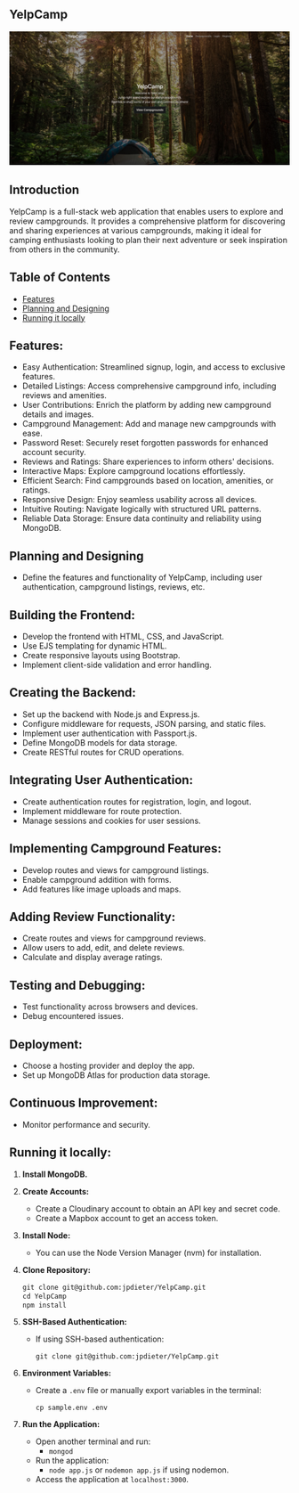 ## YelpCamp

![YelpCamp Image](public/images/YelpCamp.png)

<!-- Live App: https://yelpcamp-s39h.onrender.com/ -->

## Introduction

YelpCamp is a full-stack web application that enables users to explore and review campgrounds. It provides a comprehensive platform for discovering and sharing experiences at various campgrounds, making it ideal for camping enthusiasts looking to plan their next adventure or seek inspiration from others in the community.

## Table of Contents

- [Features](#features)
- [Planning and Designing](#planning-and-designing)
- [Running it locally](#running-it-locally)

## Features:

* Easy Authentication: Streamlined signup, login, and access to exclusive features.
* Detailed Listings: Access comprehensive campground info, including reviews and amenities.
* User Contributions: Enrich the platform by adding new campground details and images.
* Campground Management: Add and manage new campgrounds with ease.
* Password Reset: Securely reset forgotten passwords for enhanced account security.
* Reviews and Ratings: Share experiences to inform others' decisions.
* Interactive Maps: Explore campground locations effortlessly.
* Efficient Search: Find campgrounds based on location, amenities, or ratings.
* Responsive Design: Enjoy seamless usability across all devices.
* Intuitive Routing: Navigate logically with structured URL patterns.
* Reliable Data Storage: Ensure data continuity and reliability using MongoDB.

## Planning and Designing

* Define the features and functionality of YelpCamp, including user authentication, campground listings, reviews, etc.

## Building the Frontend:
* Develop the frontend with HTML, CSS, and JavaScript.
* Use EJS templating for dynamic HTML.
* Create responsive layouts using Bootstrap.
* Implement client-side validation and error handling.

## Creating the Backend:
* Set up the backend with Node.js and Express.js.
* Configure middleware for requests, JSON parsing, and static files.
* Implement user authentication with Passport.js.
* Define MongoDB models for data storage.
* Create RESTful routes for CRUD operations.

## Integrating User Authentication:
* Create authentication routes for registration, login, and logout.
* Implement middleware for route protection.
* Manage sessions and cookies for user sessions.

## Implementing Campground Features:
* Develop routes and views for campground listings.
* Enable campground addition with forms.
* Add features like image uploads and maps.

## Adding Review Functionality:
* Create routes and views for campground reviews.
* Allow users to add, edit, and delete reviews.
* Calculate and display average ratings.

## Testing and Debugging:
* Test functionality across browsers and devices.
* Debug encountered issues.

## Deployment:
* Choose a hosting provider and deploy the app.
* Set up MongoDB Atlas for production data storage.

## Continuous Improvement:
* Monitor performance and security.

## Running it locally:

1. **Install MongoDB.**
2. **Create Accounts:**
    - Create a Cloudinary account to obtain an API key and secret code.
    - Create a Mapbox account to get an access token.

3. **Install Node:**
    - You can use the Node Version Manager (nvm) for installation.

4. **Clone Repository:**
    ```
    git clone git@github.com:jpdieter/YelpCamp.git
    cd YelpCamp
    npm install
    ```

5. **SSH-Based Authentication:**
    - If using SSH-based authentication:
        ```
        git clone git@github.com:jpdieter/YelpCamp.git
        ```

6. **Environment Variables:**
    - Create a `.env` file or manually export variables in the terminal:
        ```
        cp sample.env .env
        ```

7. **Run the Application:**
    - Open another terminal and run:
        - `mongod`
    - Run the application:
        - `node app.js` or `nodemon app.js` if using nodemon.
    - Access the application at `localhost:3000`.
